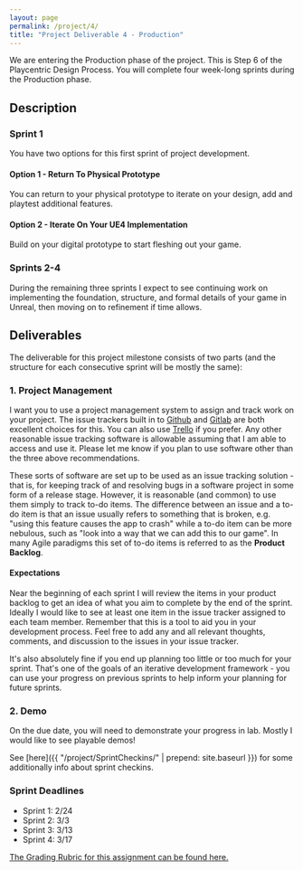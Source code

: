 ```yaml
---
layout: page
permalink: /project/4/
title: "Project Deliverable 4 - Production"
---
```


We are entering the Production phase of the project.
This is Step 6 of the Playcentric Design Process.
You will complete four week-long sprints during the Production phase.

## Description

### Sprint 1

You have two options for this first sprint of project development.

#### Option 1 - Return To Physical Prototype

You can return to your physical prototype to iterate on your design, add and playtest additional features.

#### Option 2 - Iterate On Your UE4 Implementation

Build on your digital prototype to start fleshing out your game.

### Sprints 2-4

During the remaining three sprints I expect to see continuing work on implementing the foundation, structure, and formal details of your game in Unreal,
then moving on to refinement if time allows.

## Deliverables

The deliverable for this project milestone consists of two parts (and the structure for each consecutive sprint will be mostly the same):

### 1. Project Management

I want you to use a project management system to assign and track work on your project.
The issue trackers built in to [Github](https://github.com/) and [Gitlab](https://gitlab.com/) are both excellent choices for this.
You can also use [Trello](https://trello.com/) if you prefer.
Any other reasonable issue tracking software is allowable assuming that I am able to access and use it.
Please let me know if you plan to use software other than the three above recommendations.

These sorts of software are set up to be used as an issue tracking solution -
that is, for keeping track of and resolving bugs in a software project in some form of a release stage.
However, it is reasonable (and common) to use them simply to track to-do items.
The difference between an issue and a to-do item is that an issue usually refers to something that is broken, e.g. "using this feature causes the app to crash" while a to-do item can be more nebulous, such as "look into a way that we can add this to our game".
In many Agile paradigms this set of to-do items is referred to as the **Product Backlog**.

#### Expectations

Near the beginning of each sprint I will review the items in your product backlog to get an idea of what you aim to complete by the end of the sprint.
Ideally I would like to see at least one item in the issue tracker assigned to each team member.
Remember that this is a tool to aid you in your development process.
Feel free to add any and all relevant thoughts, comments, and discussion to the issues in your issue tracker.

It's also absolutely fine if you end up planning too little or too much for your sprint.
That's one of the goals of an iterative development framework - you can use your progress on previous sprints to help inform your planning for future sprints.

### 2. Demo

On the due date, you will need to demonstrate your progress in lab.
Mostly I would like to see playable demos!

See [here]({{ "/project/SprintCheckins/" | prepend: site.baseurl }}) for some additionally info about sprint checkins.

### Sprint Deadlines

* Sprint 1: 2/24
* Sprint 2: 3/3
* Sprint 3: 3/13
* Sprint 4: 3/17

[The Grading Rubric for this assignment can be found here.](https://docs.google.com/document/d/13nfU5f3_lZKRYp10-n3tR8MhPJlIISMw2C1JfINM6Oo/edit?usp=sharing)
